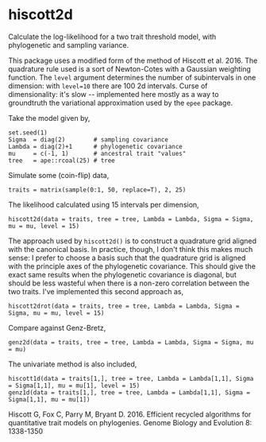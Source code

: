 # hiscott2d

Calculate the log-likelihood for a two trait threshold model, with phylogenetic and sampling variance.

This package uses a modified form of the method of Hiscott et al. 2016. The quadrature rule used is a sort of Newton-Cotes with a Gaussian weighting function. The `level` argument determines the number of subintervals in one dimension: with `level=10` there are 100 2d intervals. Curse of dimensionality: it's slow -- implemented here mostly as a way to groundtruth the variational approximation used by the `epee` package.

Take the model given by,

```
set.seed(1)
Sigma  = diag(2)        # sampling covariance
Lambda = diag(2)+1      # phylogenetic covariance
mu     = c(-1, 1)       # ancestral trait "values"
tree   = ape::rcoal(25) # tree
```

Simulate some (coin-flip) data,

```
traits = matrix(sample(0:1, 50, replace=T), 2, 25)
```

The likelihood calculated using 15 intervals per dimension,

```
hiscott2d(data = traits, tree = tree, Lambda = Lambda, Sigma = Sigma, mu = mu, level = 15)
```

The approach used by `hiscott2d()` is to construct a quadrature grid aligned with the canonical basis. In practice, though, I don't think this makes much sense: I prefer to choose a basis such that the quadrature grid is aligned with the principle axes of the phylogenetic covariance. This should give the exact same results when the phylogenetic covariance is diagonal, but should be less wasteful when there is a non-zero correlation between the two traits. I've implemented this second approach as,

```
hiscott2drot(data = traits, tree = tree, Lambda = Lambda, Sigma = Sigma, mu = mu, level = 15)
```

Compare against Genz-Bretz,

```
genz2d(data = traits, tree = tree, Lambda = Lambda, Sigma = Sigma, mu = mu)
```


The univariate method is also included,

```
hiscott1d(data = traits[1,], tree = tree, Lambda = Lambda[1,1], Sigma = Sigma[1,1], mu = mu[1], level = 15)
genz1d(data = traits[1,], tree = tree, Lambda = Lambda[1,1], Sigma = Sigma[1,1], mu = mu[1])
```

Hiscott G, Fox C, Parry M, Bryant D. 2016. Efficient recycled algorithms for quantitative trait models on phylogenies. Genome Biology and Evolution 8: 1338-1350

